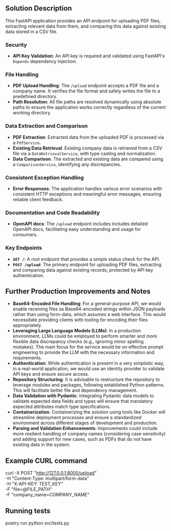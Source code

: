 ## Solution Description

This FastAPI application provides an API endpoint for uploading PDF files, extracting relevant data from them, and comparing this data against existing data stored in a CSV file.

### Security
- **API Key Validation**: An API key is required and validated using FastAPI's `Depends` dependency injection.

### File Handling
- **PDF Upload Handling**: The `/upload` endpoint accepts a PDF file and a company name. It verifies the file format and safely writes the file to a predefined directory.
- **Path Resolution**: All file paths are resolved dynamically using absolute paths to ensure the application works correctly regardless of the current working directory.

### Data Extraction and Comparison
- **PDF Extraction**: Extracted data from the uploaded PDF is processed via a `PdfService`.
- **Existing Data Retrieval**: Existing company data is retrieved from a CSV file via a `DataRetrievalService`, with type casting and normalization.
- **Data Comparison**: The extracted and existing data are compared using a `ComparisonService`, identifying any discrepancies.

### Consistent Exception Handling
- **Error Responses**: The application handles various error scenarios with consistent HTTP exceptions and meaningful error messages, ensuring reliable client feedback.

### Documentation and Code Readability
- **OpenAPI docs**: The `/upload` endpoint includes includes detailed OpenAPI docs, facilitating easy understanding and usage for consumers.

### Key Endpoints
- **`GET /`**: A root endpoint that provides a simple status check for the API.
- **`POST /upload`**: The primary endpoint for uploading PDF files, extracting and comparing data against existing records, protected by API key authentication.

## Further Production Improvements and Notes
- **Base64-Encoded File Handling**: For a general-purpose API, we would enable receiving files as Base64-encoded strings within JSON payloads rather than using form-data, which assumes a web interface. This would necessitate providing clients with tooling for encoding their files appropriately. 
- **Leveraging Large Language Models (LLMs)**: In a production environment, LLMs could be employed to perform smarter and more flexible data discrepancy checks (e.g., ignoring minor spelling mistakes). The main focus for the service would be on effective prompt engineering to provide the LLM with the necessary information and requirements.
- **Authentication**: While authentication is present in a very simplistic way, in a real-world application, we would use an identity provider to validate API keys and ensure secure access.
- **Repository Structuring**: It is advisable to restructure the repository to leverage modules and packages, following established Python patterns. This will facilitate better file and dependency management.
- **Data Validation with Pydantic**: Integrating Pydantic data models to validate expected data fields and types will ensure that mandatory expected attributes match type specifications.
- **Containerization**: Containerizing the solution using tools like Docker will streamline deployment processes and ensure a standardized environment across different stages of development and production.
- **Parsing and Validation Enhancements**: Improvements could include more resilient handling of company names (considering case sensitivity) and adding support for new cases, such as PDFs that do not have existing data in the system.

## Example CURL command

curl -X POST "http://127.0.0.1:8000/upload" \
-H "Content-Type: multipart/form-data" \
-H "X-API-KEY: TEST_KEY" \
-F "file=@FILE_PATH" \
-F "company_name=COMPANY_NAME"

## Running tests
poetry run python src/tests.py